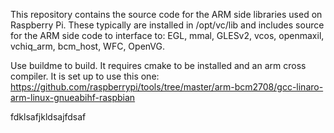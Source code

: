 This repository contains the source code for the ARM side libraries used on Raspberry Pi.
These typically are installed in /opt/vc/lib and includes source for the ARM side code to interface to:
EGL, mmal, GLESv2, vcos, openmaxil, vchiq_arm, bcm_host, WFC, OpenVG.

Use buildme to build. It requires cmake to be installed and an arm cross compiler. It is set up to use this one:
https://github.com/raspberrypi/tools/tree/master/arm-bcm2708/gcc-linaro-arm-linux-gnueabihf-raspbian


fdklsafjkldsajfdsaf